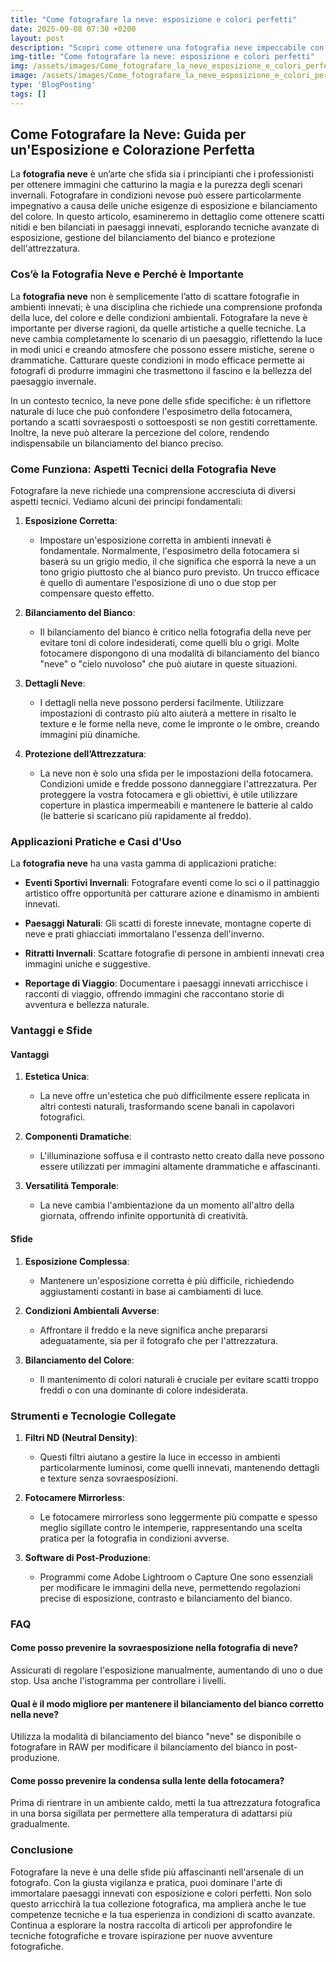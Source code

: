 ```yaml
---
title: "Come fotografare la neve: esposizione e colori perfetti"
date: 2025-09-08 07:30 +0200
layout: post
description: "Scopri come ottenere una fotografia neve impeccabile con consigli su esposizione corretta e bilanciamento bianco per scatti perfetti in ambienti innevati."
img-title: "Come fotografare la neve: esposizione e colori perfetti"
img: /assets/images/Come_fotografare_la_neve_esposizione_e_colori_perfetti.jpg
image: /assets/images/Come_fotografare_la_neve_esposizione_e_colori_perfetti.jpg
type: 'BlogPosting'
tags: []
---
```


## Come Fotografare la Neve: Guida per un'Esposizione e Colorazione Perfetta

La **fotografia neve** è un’arte che sfida sia i principianti che i professionisti per ottenere immagini che catturino la magia e la purezza degli scenari invernali. Fotografare in condizioni nevose può essere particolarmente impegnativo a causa delle uniche esigenze di esposizione e bilanciamento del colore. In questo articolo, esamineremo in dettaglio come ottenere scatti nitidi e ben bilanciati in paesaggi innevati, esplorando tecniche avanzate di esposizione, gestione del bilanciamento del bianco e protezione dell'attrezzatura.

### Cos’è la Fotografia Neve e Perché è Importante

La **fotografia neve** non è semplicemente l’atto di scattare fotografie in ambienti innevati; è una disciplina che richiede una comprensione profonda della luce, del colore e delle condizioni ambientali. Fotografare la neve è importante per diverse ragioni, da quelle artistiche a quelle tecniche. La neve cambia completamente lo scenario di un paesaggio, riflettendo la luce in modi unici e creando atmosfere che possono essere mistiche, serene o drammatiche. Catturare queste condizioni in modo efficace permette ai fotografi di produrre immagini che trasmettono il fascino e la bellezza del paesaggio invernale.

In un contesto tecnico, la neve pone delle sfide specifiche: è un riflettore naturale di luce che può confondere l'esposimetro della fotocamera, portando a scatti sovraesposti o sottoesposti se non gestiti correttamente. Inoltre, la neve può alterare la percezione del colore, rendendo indispensabile un bilanciamento del bianco preciso.

### Come Funziona: Aspetti Tecnici della Fotografia Neve

Fotografare la neve richiede una comprensione accresciuta di diversi aspetti tecnici. Vediamo alcuni dei principi fondamentali:

1. **Esposizione Corretta**:
    - Impostare un'esposizione corretta in ambienti innevati è fondamentale. Normalmente, l'esposimetro della fotocamera si baserà su un grigio medio, il che significa che esporrà la neve a un tono grigio piuttosto che al bianco puro previsto. Un trucco efficace è quello di aumentare l'esposizione di uno o due stop per compensare questo effetto.

2. **Bilanciamento del Bianco**:
    - Il bilanciamento del bianco è critico nella fotografia della neve per evitare toni di colore indesiderati, come quelli blu o grigi. Molte fotocamere dispongono di una modalità di bilanciamento del bianco "neve" o "cielo nuvoloso" che può aiutare in queste situazioni.

3. **Dettagli Neve**:
    - I dettagli nella neve possono perdersi facilmente. Utilizzare impostazioni di contrasto più alto aiuterà a mettere in risalto le texture e le forme nella neve, come le impronte o le ombre, creando immagini più dinamiche.

4. **Protezione dell’Attrezzatura**:
    - La neve non è solo una sfida per le impostazioni della fotocamera. Condizioni umide e fredde possono danneggiare l'attrezzatura. Per proteggere la vostra fotocamera e gli obiettivi, è utile utilizzare coperture in plastica impermeabili e mantenere le batterie al caldo (le batterie si scaricano più rapidamente al freddo).

### Applicazioni Pratiche e Casi d'Uso

La **fotografia neve** ha una vasta gamma di applicazioni pratiche:

- **Eventi Sportivi Invernali**: Fotografare eventi come lo sci o il pattinaggio artistico offre opportunità per catturare azione e dinamismo in ambienti innevati.

- **Paesaggi Naturali**: Gli scatti di foreste innevate, montagne coperte di neve e prati ghiacciati immortalano l'essenza dell'inverno.

- **Ritratti Invernali**: Scattare fotografie di persone in ambienti innevati crea immagini uniche e suggestive.

- **Reportage di Viaggio**: Documentare i paesaggi innevati arricchisce i racconti di viaggio, offrendo immagini che raccontano storie di avventura e bellezza naturale.

### Vantaggi e Sfide

#### Vantaggi

1. **Estetica Unica**:
   - La neve offre un'estetica che può difficilmente essere replicata in altri contesti naturali, trasformando scene banali in capolavori fotografici.

2. **Componenti Dramatiche**:
   - L'illuminazione soffusa e il contrasto netto creato dalla neve possono essere utilizzati per immagini altamente drammatiche e affascinanti.

3. **Versatilità Temporale**:
   - La neve cambia l'ambientazione da un momento all'altro della giornata, offrendo infinite opportunità di creatività.

#### Sfide

1. **Esposizione Complessa**:
   - Mantenere un'esposizione corretta è più difficile, richiedendo aggiustamenti costanti in base ai cambiamenti di luce.

2. **Condizioni Ambientali Avverse**:
   - Affrontare il freddo e la neve significa anche prepararsi adeguatamente, sia per il fotografo che per l'attrezzatura.

3. **Bilanciamento del Colore**:
   - Il mantenimento di colori naturali è cruciale per evitare scatti troppo freddi o con una dominante di colore indesiderata.

### Strumenti e Tecnologie Collegate

1. **Filtri ND (Neutral Density)**:
   - Questi filtri aiutano a gestire la luce in eccesso in ambienti particolarmente luminosi, come quelli innevati, mantenendo dettagli e texture senza sovraesposizioni.

2. **Fotocamere Mirrorless**:
   - Le fotocamere mirrorless sono leggermente più compatte e spesso meglio sigillate contro le intemperie, rappresentando una scelta pratica per la fotografia in condizioni avverse.

3. **Software di Post-Produzione**:
   - Programmi come Adobe Lightroom o Capture One sono essenziali per modificare le immagini della neve, permettendo regolazioni precise di esposizione, contrasto e bilanciamento del bianco.

### FAQ

#### Come posso prevenire la sovraesposizione nella fotografia di neve?

Assicurati di regolare l'esposizione manualmente, aumentando di uno o due stop. Usa anche l'istogramma per controllare i livelli.

#### Qual è il modo migliore per mantenere il bilanciamento del bianco corretto nella neve?

Utilizza la modalità di bilanciamento del bianco "neve" se disponibile o fotografare in RAW per modificare il bilanciamento del bianco in post-produzione.

#### Come posso prevenire la condensa sulla lente della fotocamera?

Prima di rientrare in un ambiente caldo, metti la tua attrezzatura fotografica in una borsa sigillata per permettere alla temperatura di adattarsi più gradualmente.

### Conclusione

Fotografare la neve è una delle sfide più affascinanti nell'arsenale di un fotografo. Con la giusta vigilanza e pratica, puoi dominare l'arte di immortalare paesaggi innevati con esposizione e colori perfetti. Non solo questo arricchirà la tua collezione fotografica, ma amplierà anche le tue competenze tecniche e la tua esperienza in condizioni di scatto avanzate. Continua a esplorare la nostra raccolta di articoli per approfondire le tecniche fotografiche e trovare ispirazione per nuove avventure fotografiche.